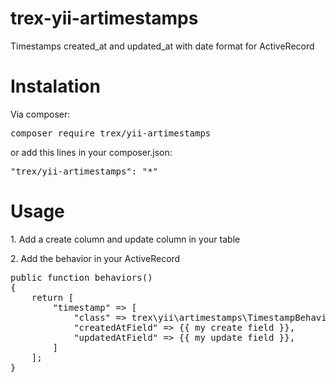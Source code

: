 # trex-yii-artimestamps
Timestamps created_at and updated_at with date format for ActiveRecord

<h1>Instalation</h1>

Via composer:
<pre>
composer require trex/yii-artimestamps
</pre>

or add this lines in your composer.json:

<pre>
"trex/yii-artimestamps": "*"
</pre>


<h1>Usage</h1>
<p>1. Add a create column and update column in your table</p>
<p>2. Add the behavior in your ActiveRecord</p>
<pre>
public function behaviors()
{
    return [
        "timestamp" => [
            "class" => trex\yii\artimestamps\TimestampBehavior::className(),
            "createdAtField" => {{ my create field }},
            "updatedAtField" => {{ my update field }},
        ]
    ];
}
</pre>

